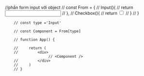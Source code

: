  //phần form input với object
        // const From = {
        //     Input(){
        //         return <input type="text"/>
        //     },
        //     Checkbox(){
        //         return  <input type="checkbox"/>
        //     }
        // }

        // const type ='Input'
            
        // const Component = From[type]

        // function App() {

        //     return (
        //         <div>
                        // <Component />
        //         </div>
        //     )
        // }